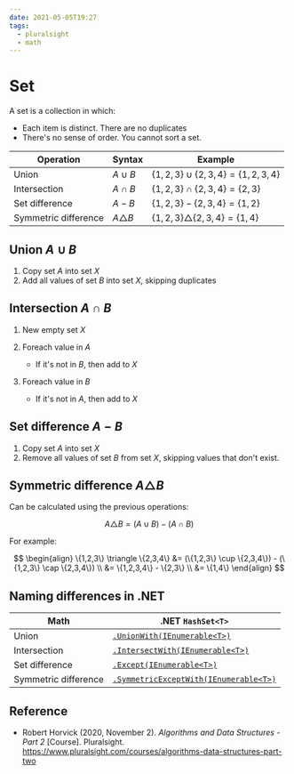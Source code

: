 ```yaml
---
date: 2021-05-05T19:27
tags:
  - pluralsight
  - math
---
```


# Set

A set is a collection in which:

- Each item is distinct. There are no duplicates
- There's no sense of order. You cannot sort a set.

| Operation            | Syntax          | Example                                         |
| ---------            | ------          | -----------                                     |
| Union                | $A \cup B$      | $\{1, 2, 3\} \cup \{2, 3, 4\} = \{1, 2, 3, 4\}$ |
| Intersection         | $A \cap B$      | $\{1, 2, 3\} \cap \{2, 3, 4\} = \{2, 3\}$       |
| Set difference       | $A - B$         | $\{1, 2, 3\} - \{2, 3, 4\} = \{1, 2\}$          |
| Symmetric difference | $A \triangle B$ | $\{1, 2, 3\} \triangle \{2, 3, 4\} = \{1, 4\}$  |

## Union $A \cup B$

1. Copy set $A$ into set $X$
2. Add all values of set $B$ into set $X$, skipping duplicates

## Intersection $A \cap B$

1. New empty set $X$

2. Foreach value in $A$

   - If it's not in $B$, then add to $X$

2. Foreach value in $B$

   - If it's not in $A$, then add to $X$

## Set difference $A - B$

1. Copy set $A$ into set $X$
2. Remove all values of set $B$ from set $X$, skipping values that don't exist.

## Symmetric difference $A \triangle B$

Can be calculated using the previous operations:

$$
A \triangle B = (A \cup B) - (A \cap B)
$$

For example:

$$
\begin{align}
\{1,2,3\} \triangle \{2,3,4\} &= (\{1,2,3\} \cup \{2,3,4\}) - (\{1,2,3\} \cap \{2,3,4\}) \\
&= \{1,2,3,4\} - \{2,3\} \\
&= \{1,4\}
\end{align}
$$

## Naming differences in .NET

| Math                 | .NET `HashSet<T>`                                   |
| ----                 | ----                                                |
| Union                | [`.UnionWith(IEnumerable<T>)`][dotnetUnion]                       |
| Intersection         | [`.IntersectWith(IEnumerable<T>)`][dotnetIntersect] |
| Set difference       | [`.Except(IEnumerable<T>)`][dotnetExcept]                         |
| Symmetric difference | [`.SymmetricExceptWith(IEnumerable<T>)`][dotnetSymmetricExcept]   |

## Reference

- Robert Horvick (2020, November 2). *Algorithms and Data Structures - Part 2*
  [Course]. Pluralsight. <https://www.pluralsight.com/courses/algorithms-data-structures-part-two>

[dotnetUnion]: https://docs.microsoft.com/en-us/dotnet/api/system.collections.generic.hashset-1.unionwith
[dotnetIntersect]: https://docs.microsoft.com/en-us/dotnet/api/system.collections.generic.hashset-1.intersectwith
[dotnetExcept]: https://docs.microsoft.com/en-us/dotnet/api/system.collections.generic.hashset-1.exceptwith
[dotnetSymmetricExcept]: https://docs.microsoft.com/en-us/dotnet/api/system.collections.generic.hashset-1.symmetricexceptwith

